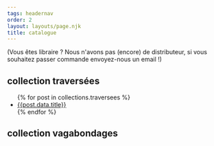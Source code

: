 ```yaml
---
tags: headernav
order: 2
layout: layouts/page.njk
title: catalogue
---
```

(Vous êtes libraire ? Nous n'avons pas (encore) de distributeur, si vous souhaitez passer commande envoyez-nous un email !)

## collection traversées
<ul>
  {% for post in collections.traversees %}
  <li><a href="{{post.url}}">{{post.data.title}}</a></li>
  {% endfor %}
</ul>

## collection vagabondages